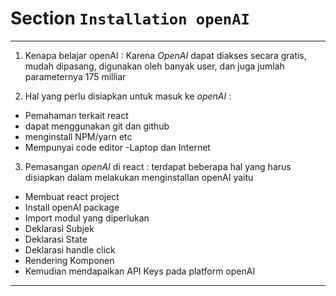 # Section `Installation openAI`

---

1. Kenapa belajar openAI : Karena _OpenAI_ dapat diakses secara gratis, mudah dipasang, digunakan oleh banyak user, dan juga jumlah parameternya 175 milliar

2. Hal yang perlu disiapkan untuk masuk ke _openAI_ : 
- Pemahaman terkait react
- dapat menggunakan git dan github
- menginstall NPM/yarn etc
- Mempunyai code editor
-Laptop dan Internet

3. Pemasangan _openAI_ di react : terdapat beberapa hal yang harus disiapkan dalam melakukan menginstallan openAI yaitu
- Membuat react project
- Install openAI package
- Import modul yang diperlukan
- Deklarasi Subjek
- Deklarasi State
- Deklarasi handle click
- Rendering Komponen
- Kemudian mendapaikan API Keys pada platform openAI

--- 